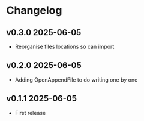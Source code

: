 # Changelog

## v0.3.0 2025-06-05

- Reorganise files locations so can import

## v0.2.0 2025-06-05

- Adding OpenAppendFile to do writing one by one

## v0.1.1 2025-06-05

- First release

